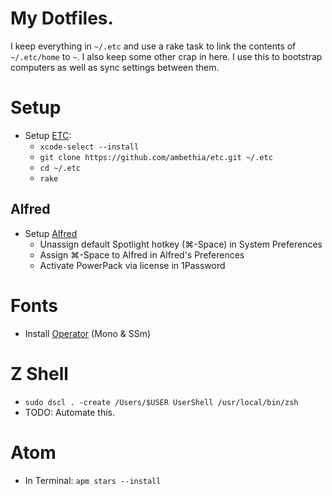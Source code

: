 # My Dotfiles.

I keep everything in `~/.etc` and use a rake task to link the contents of `~/.etc/home` to `~`.
I also keep some other crap in here. I use this to bootstrap computers as well as sync settings between them.

# Setup

- Setup [ETC](https://github.com/ambethia/etc):
  - `xcode-select --install`
  - `git clone https://github.com/ambethia/etc.git ~/.etc`
  - `cd ~/.etc`
  - `rake`

## Alfred

- Setup [Alfred](https://www.alfredapp.com)
  - Unassign default Spotlight hotkey (⌘-Space) in System Preferences
  - Assign ⌘-Space to Alfred in Alfred's Preferences
  - Activate PowerPack via license in 1Password

# Fonts

- Install [Operator](http://www.typography.com/fonts/operator/overview/) (Mono & SSm)

# Z Shell

- `sudo dscl . -create /Users/$USER UserShell /usr/local/bin/zsh`
- TODO: Automate this.

# Atom

- In Terminal: `apm stars --install`
